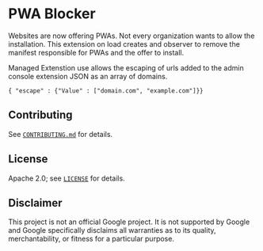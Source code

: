 # PWA Blocker

Websites are now offering PWAs. Not every organization wants to allow the installation. 
This extension on load creates and observer to remove the manifest responsible for PWAs and the offer to install. 

Managed Extenstion use allows the escaping of urls added to the admin console extension JSON as an array of domains.
```
{ "escape" : {"Value" : ["domain.com", "example.com"]}}
```



## Contributing

See [`CONTRIBUTING.md`](CONTRIBUTING.md) for details.

## License

Apache 2.0; see [`LICENSE`](LICENSE) for details.

## Disclaimer

This project is not an official Google project. It is not supported by
Google and Google specifically disclaims all warranties as to its quality,
merchantability, or fitness for a particular purpose.